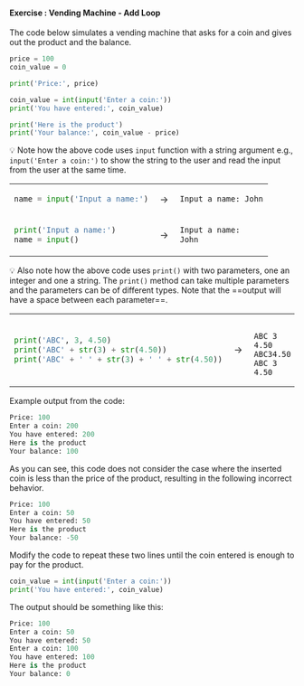 #### Exercise : Vending Machine - Add Loop

The code below simulates a vending machine that asks for a coin and gives out the product and the balance.
```python
price = 100
coin_value = 0

print('Price:', price)

coin_value = int(input('Enter a coin:'))
print('You have entered:', coin_value)

print('Here is the product')
print('Your balance:', coin_value - price)
```
:bulb: Note how the above code uses `input` function with a string argument e.g., `input('Enter a coin:')` to show the string to the user and read the input from the user at the same time.

<table>
<tr>
  <td>
  
```python
name = input('Input a name:')
```
  </td>
  <td>&nbsp;→&nbsp;</td>
  <td>
  
```python
Input a name: John
```
  </td>
</tr>
<tr>
  <td>
  
```python
print('Input a name:')
name = input()
```
  </td>
  <td>&nbsp;→&nbsp;</td>
  <td>
  
```python
Input a name:
John
```
  </td>
</tr>
</table>

:bulb: Also note how the above code uses `print()` with two parameters, one an integer and one a string. The `print()` method can take multiple parameters and the parameters can be of different types. Note that the ==output will have a space between each parameter==. 

<table>
<tr>
  <td>
  
```python
print('ABC', 3, 4.50)
print('ABC' + str(3) + str(4.50))
print('ABC' + ' ' + str(3) + ' ' + str(4.50))
```
  </td>
  <td>&nbsp;→&nbsp;</td>
  <td>
  
```

ABC 3 4.50
ABC34.50
ABC 3 4.50
```
  </td>
</tr>
</table>

Example output from the code:
```python
Price: 100
Enter a coin: 200
You have entered: 200
Here is the product
Your balance: 100
```

As you can see, this code does not consider the case where the inserted coin is less than the price of the product, resulting in the following incorrect behavior.

```python
Price: 100
Enter a coin: 50
You have entered: 50
Here is the product
Your balance: -50
```

Modify the code to repeat these two lines until the coin entered is enough to pay for the product.
```python
coin_value = int(input('Enter a coin:'))
print('You have entered:', coin_value)
```

The output should be something like this:
```python
Price: 100
Enter a coin: 50
You have entered: 50
Enter a coin: 100
You have entered: 100
Here is the product
Your balance: 0
```